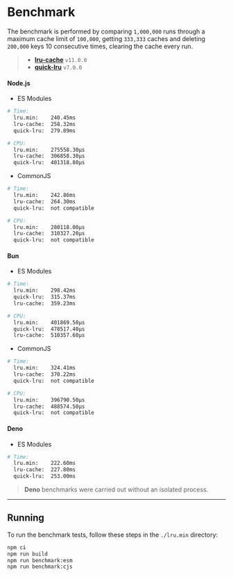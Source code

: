 # Benchmark

The benchmark is performed by comparing `1,000,000` runs through a maximum cache limit of `100,000`, getting `333,333` caches and deleting `200,000` keys 10 consecutive times, clearing the cache every run.

> - [**lru-cache**](https://github.com/isaacs/node-lru-cache) `v11.0.0`
> - [**quick-lru**](https://github.com/sindresorhus/quick-lru) `v7.0.0`

#### Node.js

- ES Modules

```sh
# Time:
  lru.min:    240.45ms
  lru-cache:  258.32ms
  quick-lru:  279.89ms

# CPU:
  lru.min:    275558.30µs
  lru-cache:  306858.30µs
  quick-lru:  401318.80µs
```

- CommonJS

```sh
# Time:
  lru.min:    242.86ms
  lru-cache:  264.30ms
  quick-lru:  not compatible

# CPU:
  lru.min:    280118.00µs
  lru-cache:  310327.20µs
  quick-lru:  not compatible
```

#### Bun

- ES Modules

```sh
# Time:
  lru.min:    298.42ms
  quick-lru:  315.37ms
  lru-cache:  359.23ms

# CPU:
  lru.min:    401869.50µs
  quick-lru:  478517.40µs
  lru-cache:  510357.60µs
```

- CommonJS

```sh
# Time:
  lru.min:    324.41ms
  lru-cache:  370.22ms
  quick-lru:  not compatible

# CPU:
  lru.min:    396790.50µs
  lru-cache:  488574.50µs
  quick-lru:  not compatible
```

#### Deno

- ES Modules

```sh
# Time:
  lru.min:    222.60ms
  lru-cache:  227.80ms
  quick-lru:  253.00ms
```

> **Deno** benchmarks were carried out without an isolated process.

---

## Running

To run the benchmark tests, follow these steps in the `./lru.min` directory:

```sh
npm ci
npm run build
npm run benchmark:esm
npm run benchmark:cjs
```
